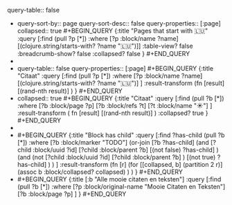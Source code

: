 query-table:: false

- query-sort-by:: page
  query-sort-desc:: false
  query-properties:: [:page]
  collapsed:: true
  #+BEGIN_QUERY
  {:title "Pages that start with 🇱🇺"
   :query [:find (pull ?p [*])
           :where 
           [?p :block/name ?name]
           [(clojure.string/starts-with? ?name "🇱🇺")]]
  :table-view? false
  :breadcrumb-show? false
  :collapsed? false
  }
  #+END_QUERY
-
- query-table:: false
  query-properties:: [:page]
  #+BEGIN_QUERY
  {:title "Citaat"
  :query [:find (pull ?p [*])
       :where
       [?p :block/name ?name]
       [(clojure.string/starts-with? ?name "🇱🇺")]
  ]
  :result-transform (fn [result] [(rand-nth result)] )
  }
  #+END_QUERY
- collapsed:: true
  #+BEGIN_QUERY 
  {:title "Citaat"
   :query [:find (pull ?b [*])
     :where 
       [?b :block/page ?p]
       [?b :block/refs ?t]
       [?t :block/name "☀️"]
   ]
   :result-transform ( fn [result] [(rand-nth result)] )
   :collapsed? true
  }
  #+END_QUERY
-
- #+BEGIN_QUERY
  {:title "Block has child"
   :query [:find ?has-child (pull ?b [*])
    :where
     [?b :block/marker "TODO"]
     (or-join [?b ?has-child]
       (and
         [?child :block/uuid ?id]
         [?child :block/parent ?b]
         [(not false) ?has-child]
       )
       (and
         (not
           [?child :block/uuid ?id]
           [?child :block/parent ?b]
         )
         [(not true) ?has-child]
       )
     )
   ]
   :result-transform (fn [r]
     (for [[collapsed, b] (partition 2 r)]
       (assoc b :block/collapsed? collapsed)
     )
   )
  }
  #+END_QUERY
- #+BEGIN_QUERY
  {:title [:b "Alle mooie citaten en teksten"]
    :query [:find (pull ?b [*])
    :where
      [?p :block/original-name "Mooie Citaten en Teksten"]
      [?b :block/page ?p]
    ]
  }
  #+END_QUERY